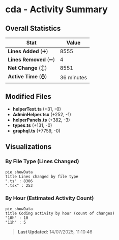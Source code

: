 # cda - Activity Summary 

## Overall Statistics

| Stat                   | Value                                                             |
| ---------------------- | ----------------------------------------------------------------- |
| **Lines Added** (➕)   | 8555                                          |
| **Lines Removed** (➖) | 4                                        |
| **Net Change** (↕)    | 8551                |
| **Active Time** (⌚)   | 36 minutes |


## Modified Files
- **helperText.ts** (+31, -0)
- **AdminHelper.tsx** (+252, -1)
- **helperPanels.ts** (+382, -3)
- **types.ts** (+131, -0)
- **graphql.ts** (+7759, -0)

## Visualizations

### By File Type (Lines Changed)

```mermaid
pie showData
title Lines changed by file type
".ts" : 8306
".tsx" : 253
```

### By Hour (Estimated Activity Count)

```mermaid
pie showData
title Coding activity by hour (count of changes)
"10h" : 10
"11h" : 5
```


> **Last Updated:** 14/07/2025, 11:10:46